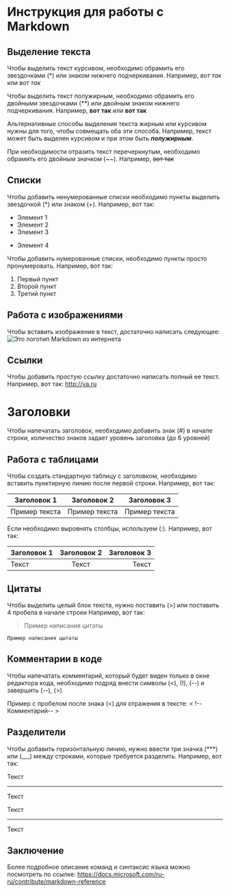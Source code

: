 # Инструкция для работы с Markdown

## Выделение текста

Чтобы выделить текст курсивом, необходимо обрамить его звездочками (*) или знаком нижнего подчеркивания. Например, *вот так* или _вот так_

Чтобы выделить текст полужирным, необходимо обрамить его двойными звездочками (**) или двойным знаком нижнего подчеркивания. Например, **вот так** или __вот так__

Альтернативные способы выделения текста жирным или курсивом нужны для того, чтобы совмещать оба эти способа. Например, текст может быть выделен курсивом и при этом быть _**полужирным**_.

При необходимости отразить текст перечеркнутым, необходимо обрамить его двойным значком (~~). 
Например, ~~вот так~~

## Списки

Чтобы добавить ненумерованные списки необходимо пункты выделить звездочкой (*) или знаком (+).
Например, вот так:
* Элемент 1
* Элемент 2
* Элемент 3
+ Элемент 4

Чтобы добавить нумерованные списки, необходимо пункты просто пронумеровать.
Например, вот так:
1. Первый пункт
2. Второй пункт
3. Третий пункт

## Работа с изображениями

Чтобы вставить изображение в текст, достаточно написать следующее:
![Это логотип Markdown из интернета](LogoMD.jpg)

## Ссылки

Чтобы добавить простую ссылку достаточно написать полный ее текст.
Например, вот так:
http://ya.ru

# Заголовки

Чтобы напечатать заголовок, необходимо добавить знак (#) в начале строки, количество знаков задает уровень заголовка (до 6 уровней)

## Работа с таблицами

Чтобы создать стандартную таблицу с заголовком, необходимо вставить пунктирную линию после первой строки.
Например, вот так:

|Заголовок 1  | Заголовок 2 | Заголовок 3 |
|-------------|-------------|-------------|
|Пример текста|Пример текста|Пример текста|

Если необходимо выровнять столбцы, используем (:).
Например, вот так:

|Заголовок 1    | Заголовок 2         | Заголовок 3      |
|:-----------------|:----------------:|-----------------:|
|Текст             |Текст             |Текст             |

## Цитаты

Чтобы выделить целый блок текста, нужно поставить (>) или поставить 4 пробела в начале строки
Например, вот так:

>Пример написания цитаты

    Пример написания цытаты

## Комментарии в коде

Чтобы напечатать комментарий, который будет виден только в окне редактора кода, необходимо подряд внести символы (<), (!), (--) и завершить (--), (>)

Пример с пробелом после знака (<) для отражения в тексте:
< !--Комментарий-- >

## Разделители

Чтобы добавить горизонтальную линию, нужно ввести три значка (***) или (___) между строками, которые требуется разделить. Например, вот так:

Текст
***
Текст

Текст
___
Текст

## Заключение

Более подробное описание команд и синтаксис языка можно посмотреть по ссылке:
https://docs.microsoft.com/ru-ru/contribute/markdown-reference
